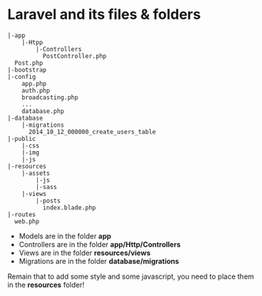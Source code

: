 # Laravel and its files & folders

```console
|-app
    |-Htpp
        |-Controllers
          PostController.php
  Post.php
|-bootstrap
|-config
    app.php
    auth.php
    broadcasting.php
    ...
    database.php
|-database
    |-migrations
      2014_10_12_000000_create_users_table
|-public
    |-css
    |-img
    |-js
|-resources
    |-assets
        |-js
        |-sass
    |-views
        |-posts
          index.blade.php    
|-routes
  web.php

```

* Models are in the folder **app**
* Controllers are in the folder **app/Http/Controllers**
* Views are in the folder **resources/views**
* Migrations are in the folder **database/migrations**

Remain that to add some style and some javascript, you need to place them in the **resources** folder!

